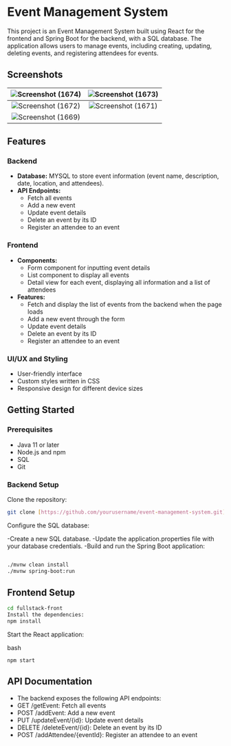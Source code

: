# Event Management System

This project is an Event Management System built using React for the frontend and Spring Boot for the backend, with a SQL database. The application allows users to manage events, including creating, updating, deleting events, and registering attendees for events.

## Screenshots

| ![Screenshot (1674)](https://github.com/user-attachments/assets/211de2a0-8f51-4719-9bb3-92ab553dbf4d) | ![Screenshot (1673)](https://github.com/user-attachments/assets/57449421-7ce8-476f-9cda-25f0fec5263b) |
|:-----------------------------------------------------:|:-----------------------------------------------------:|
| ![Screenshot (1672)](https://github.com/user-attachments/assets/cbe72e5a-bc67-498d-8a55-72b1b57dd44a) | ![Screenshot (1671)](https://github.com/user-attachments/assets/4ad163e2-fb07-47be-90bc-8fbdd0eb05ff) |
| ![Screenshot (1669)](https://github.com/user-attachments/assets/24a0ae10-f4dd-4d9d-809b-cb728fb225a6) | |


## Features

### Backend
- **Database:** MYSQL to store event information (event name, description, date, location, and attendees).
- **API Endpoints:** 
  - Fetch all events
  - Add a new event
  - Update event details
  - Delete an event by its ID
  - Register an attendee to an event

### Frontend
- **Components:**
  - Form component for inputting event details
  - List component to display all events
  - Detail view for each event, displaying all information and a list of attendees
- **Features:**
  - Fetch and display the list of events from the backend when the page loads
  - Add a new event through the form
  - Update event details
  - Delete an event by its ID
  - Register an attendee to an event

### UI/UX and Styling
- User-friendly interface
- Custom styles written in CSS
- Responsive design for different device sizes

## Getting Started

### Prerequisites
- Java 11 or later
- Node.js and npm
- SQL
- Git

### Backend Setup

 Clone the repository:
   ```bash
   git clone [https://github.com/yourusername/event-management-system.git](https://github.com/IT21754470/Event-management.git)
   
   ```


Configure the SQL database:

-Create a new SQL database.
-Update the application.properties file with your database credentials.
-Build and run the Spring Boot application:


```bash

./mvnw clean install
./mvnw spring-boot:run

```

## Frontend Setup
```bash
cd fullstack-front
Install the dependencies:
npm install
```

Start the React application:

bash
```
npm start

```
## API Documentation

- The backend exposes the following API endpoints:
- GET /getEvent: Fetch all events
- POST /addEvent: Add a new event
- PUT /updateEvent/{id}: Update event details
- DELETE /deleteEvent/{id}: Delete an event by its ID
- POST /addAttendee/{eventId}: Register an attendee to an event


